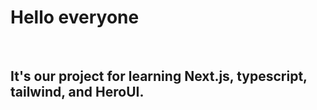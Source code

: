 <h1>Hello everyone</h1>
<br />
<h2>It's our project for learning Next.js, typescript, tailwind, and HeroUI.</h2>

